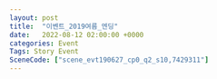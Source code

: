 ```yaml
---
layout: post
title:  "이벤트_2019여름_엔딩"
date:   2022-08-12 02:00:00 +0000
categories: Event
Tags: Story Event
SceneCode: ["scene_evt190627_cp0_q2_s10,7429311"]
---
```

